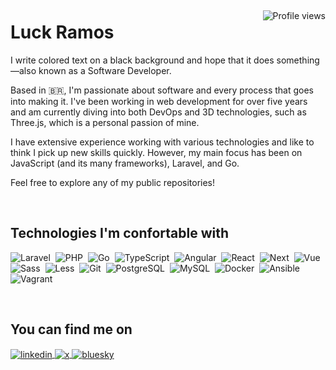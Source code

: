 <p align="left" style="float: right; padding-top: 7px"> <img src="https://komarev.com/ghpvc/?username=luckramos&color=lightgray" alt="Profile views" /> </p>
<h1 align="left">Luck Ramos</h1>

<p>
I write colored text on a black background and hope that it does something—also known as a Software Developer.

Based in 🇧🇷, I'm passionate about software and every process that goes into making it. I've been working in web development for over five years and am currently diving into both DevOps and 3D technologies, such as Three.js, which is a personal passion of mine.

I have extensive experience working with various technologies and like to think I pick up new skills quickly. However, my main focus has been on JavaScript (and its many frameworks), Laravel, and Go.

Feel free to explore any of my public repositories!
</p>

<br>

## Technologies I'm confortable with

![Laravel](https://img.shields.io/badge/-Laravel-0D1117?style=flat&logo=laravel)&nbsp;
![PHP](https://img.shields.io/badge/-PHP-0D1117?style=flat&logo=php)&nbsp;
![Go](https://img.shields.io/badge/-Go-0D1117?style=flat&logo=go)&nbsp;
![TypeScript](https://img.shields.io/badge/-TypeScript-0D1117?style=flat&logo=typescript)&nbsp;
![Angular](https://img.shields.io/badge/-Angular-0D1117?style=flat&logo=angular)&nbsp;
![React](https://img.shields.io/badge/-React-0D1117?style=flat&logo=react)&nbsp;
![Next](https://img.shields.io/badge/-Next-0D1117?style=flat&logo=next.js)&nbsp;
![Vue](https://img.shields.io/badge/-Vue-0D1117?style=flat&logo=vue)&nbsp;
![Sass](https://img.shields.io/badge/-Sass-0D1117?style=flat&logo=sass)&nbsp;
![Less](https://img.shields.io/badge/-Less-0D1117?style=flat&logo=less)&nbsp;
![Git](https://img.shields.io/badge/-Git-0D1117?style=flat&logo=git)&nbsp;
![PostgreSQL](https://img.shields.io/badge/-PostgreSQL-0D1117?style=flat&logo=postgresql)&nbsp;
![MySQL](https://img.shields.io/badge/-MySQL-0D1117?style=flat&logo=mysql)&nbsp;
![Docker](https://img.shields.io/badge/-Docker-0D1117?style=flat&logo=docker)&nbsp;
![Ansible](https://img.shields.io/badge/-Ansible-0D1117?style=flat&logo=ansible)&nbsp;
![Vagrant](https://img.shields.io/badge/-Vagrant-0D1117?style=flat&logo=vagrant)&nbsp;

<br>

## You can find me on

<a href="https://www.linkedin.com/in/lucas-henrique-ramos-04a746214/" target="_blank">
  <img align="center" src="https://img.shields.io/badge/-Lucas Ramos-05122A?style=flat&logo=linkedin" alt="linkedin"/>
</a>
<a href="https://twitter.com/lukcramos" target="_blank">
 <img align="center" src="https://img.shields.io/badge/-lukcramos-05122A?style=flat&logo=x" alt="x"/>
</a>
<a href="https://bsky.app/profile/lukcramos.bsky.social" target="_blank">
 <img align="center" src="https://img.shields.io/badge/-lukcramos-05122A?style=flat&logo=bluesky" alt="bluesky"/>
</a>

<br>


##

